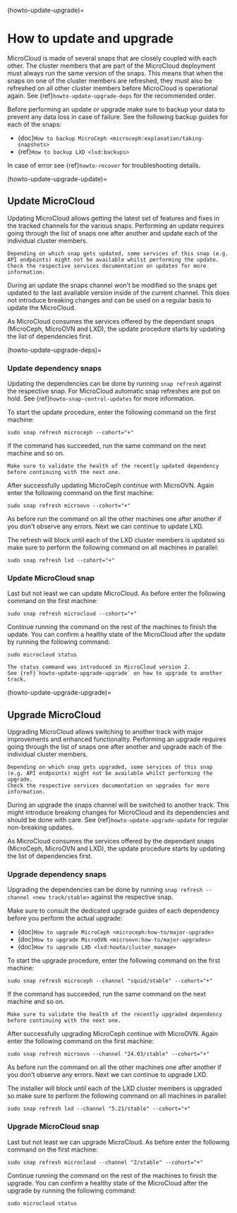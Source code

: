 (howto-update-upgrade)=
# How to update and upgrade

MicroCloud is made of several snaps that are closely coupled with each other.
The cluster members that are part of the MicroCloud deployment must always run the same version of the snaps.
This means that when the snaps on one of the cluster members are refreshed, they must also be refreshed on all other cluster members before MicroCloud is operational again.
See {ref}`howto-update-upgrade-deps` for the recommended order.

Before performing an update or upgrade make sure to backup your data to prevent any data loss in case of failure.
See the following backup guides for each of the snaps:

* {doc}`How to backup MicroCeph <microceph:explanation/taking-snapshots>`
* {ref}`How to backup LXD <lxd:backups>`

In case of error see {ref}`howto-recover` for troubleshooting details.

(howto-update-upgrade-update)=
## Update MicroCloud

Updating MicroCloud allows getting the latest set of features and fixes in the tracked channels for the various snaps.
Performing an update requires going through the list of snaps one after another and update each of the individual cluster members.

```{note}
Depending on which snap gets updated, some services of this snap (e.g. API endpoints) might not be available whilst performing the update.
Check the respective services documentation on updates for more information.
```

During an update the snaps channel won't be modified so the snaps get updated to the last available version inside of the current channel.
This does not introduce breaking changes and can be used on a regular basis to update the MicroCloud.

As MicroCloud consumes the services offered by the dependant snaps (MicroCeph, MicroOVN and LXD), the update procedure starts by updating
the list of dependencies first.

(howto-update-upgrade-deps)=
### Update dependency snaps

Updating the dependencies can be done by running `snap refresh` against the respective snap.
For MicroCloud automatic snap refreshes are put on hold. See {ref}`howto-snap-control-updates` for more information.

To start the update procedure, enter the following command on the first machine:

    sudo snap refresh microceph --cohort="+"

If the command has succeeded, run the same command on the next machine and so on.

```{note}
Make sure to validate the health of the recently updated dependency before continuing with the next one.
```

After successfully updating MicroCeph continue with MicroOVN.
Again enter the following command on the first machine:

    sudo snap refresh microovn --cohort="+"

As before run the command on all the other machines one after another if you don't observe any errors.
Next we can continue to update LXD.

The refresh will block until each of the LXD cluster members is updated so make sure to perform the following
command on all machines in parallel:

    sudo snap refresh lxd --cohort="+"

### Update MicroCloud snap

Last but not least we can update MicroCloud.
As before enter the following command on the first machine:

    sudo snap refresh microcloud --cohort="+"

Continue running the command on the rest of the machines to finish the update.
You can confirm a healthy state of the MicroCloud after the update by running the following command:

    sudo microcloud status

```{note}
The status command was introduced in MicroCloud version 2.
See {ref}`howto-update-upgrade-upgrade` on how to upgrade to another track.
```

(howto-update-upgrade-upgrade)=
## Upgrade MicroCloud

Upgrading MicroCloud allows switching to another track with major improvements and enhanced functionality.
Performing an upgrade requires going through the list of snaps one after another and upgrade each of the individual cluster members.

```{note}
Depending on which snap gets upgraded, some services of this snap (e.g. API endpoints) might not be available whilst performing the upgrade.
Check the respective services documentation on upgrades for more information.
```

During an upgrade the snaps channel will be switched to another track.
This might introduce breaking changes for MicroCloud and its dependencies and should be done with care.
See {ref}`howto-update-upgrade-update` for regular non-breaking updates.

As MicroCloud consumes the services offered by the dependant snaps (MicroCeph, MicroOVN and LXD), the update procedure starts by updating
the list of dependencies first.

### Upgrade dependency snaps

Upgrading the dependencies can be done by running `snap refresh --channel <new track/stable>` against the respective snap.

Make sure to consult the dedicated upgrade guides of each dependency before you perform the actual upgrade:

* {doc}`How to upgrade MicroCeph <microceph:how-to/major-upgrade>`
* {doc}`How to upgrade MicroOVN <microovn:how-to/major-upgrades>`
* {doc}`How to upgrade LXD <lxd:howto/cluster_manage>`

To start the upgrade procedure, enter the following command on the first machine:

    sudo snap refresh microceph --channel "squid/stable" --cohort="+"

If the command has succeeded, run the same command on the next machine and so on.

```{note}
Make sure to validate the health of the recently upgraded dependency before continuing with the next one.
```

After successfully upgrading MicroCeph continue with MicroOVN.
Again enter the following command on the first machine:

    sudo snap refresh microovn --channel "24.03/stable" --cohort="+"

As before run the command on all the other machines one after another if you don't observe any errors.
Next we can continue to upgrade LXD.

The installer will block until each of the LXD cluster members is upgraded so make sure to perform the following
command on all machines in parallel:

    sudo snap refresh lxd --channel "5.21/stable" --cohort="+"

### Upgrade MicroCloud snap

Last but not least we can upgrade MicroCloud.
As before enter the following command on the first machine:

    sudo snap refresh microcloud --channel "2/stable" --cohort="+"

Continue running the command on the rest of the machines to finish the upgrade.
You can confirm a healthy state of the MicroCloud after the upgrade by running the following command:

    sudo microcloud status
